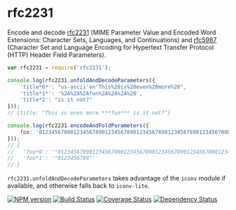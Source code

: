 rfc2231
=======

Encode and decode [rfc2231](https://www.ietf.org/rfc/rfc2231.txt) (MIME Parameter Value and Encoded Word Extensions: Character Sets, Languages, and Continuations) and [rfc5987](https://www.ietf.org/rfc/rfc5987.txt) (Character Set and Language Encoding for Hypertext Transfer Protocol (HTTP) Header Field Parameters).

```js
var rfc2231 = require('rfc2231');

console.log(rfc2231.unfoldAndDecodeParameters({
    'title*0*': "us-ascii'en'This%20is%20even%20more%20",
    'title*1*': '%2A%2A%2Afun%2A%2A%2A%20',
    'title*2': "is it not?"
}));
// {title: "This is even more ***fun*** is it not?"}

console.log(rfc2231.encodeAndFoldParameters({
    foo: '0123456789012345678901234567890123456789012345678901234567890123456789'
}));
// {
//   'foo*0': '"012345678901234567890123456789012345678901234567890123456789"',
//   'foo*1': '"0123456789"'
// }

```

`rfc2231.unfoldAndDecodeParameters` takes advantage of the `iconv` module if available, and otherwise falls back to `iconv-lite`.

[![NPM version](https://badge.fury.io/js/rfc2231.png)](http://badge.fury.io/js/rfc2231)
[![Build Status](https://travis-ci.org/One-com/rfc2231.png)](https://travis-ci.org/One-com/rfc2231)
[![Coverage Status](https://coveralls.io/repos/One-com/rfc2231/badge.png)](https://coveralls.io/r/One-com/rfc2231)
[![Dependency Status](https://david-dm.org/One-com/rfc2231.png)](https://david-dm.org/One-com/rfc2231)
